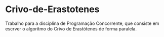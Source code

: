 # Crivo-de-Erastotenes
Trabalho para a disciplina de Programação Concorrente, que consiste em escrver o algoritmo do Crivo de Erastótenes de forma paralela.
